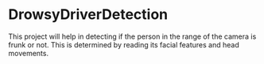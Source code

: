 # DrowsyDriverDetection
This project will help in detecting if the person in the range of the camera is frunk or not. This is determined by reading its facial features and head movements.
